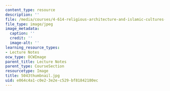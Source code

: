 ```yaml
---
content_type: resource
description: ''
file: /media/courses/4-614-religious-architecture-and-islamic-cultures-fall-2002/e064c4a1c0e23e2ec529bf81842180ec_5043thumbnail.jpg
file_type: image/jpeg
image_metadata:
  caption: ''
  credit: ''
  image-alt: ''
learning_resource_types:
- Lecture Notes
ocw_type: OCWImage
parent_title: Lecture Notes
parent_type: CourseSection
resourcetype: Image
title: 5043thumbnail.jpg
uid: e064c4a1-c0e2-3e2e-c529-bf81842180ec
---
```

